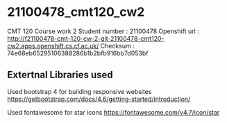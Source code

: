 # 21100478_cmt120_cw2

CMT 120 Course work 2
Student number : 21100478
Openshift url : http://f21100478-cmt-120-cw-2-git-21100478-cmt120-cw2.apps.openshift.cs.cf.ac.uk/
Checksum : 74e68eb65295106388286b1b2bfb916bb7d053bf

## Extertnal Libraries used

Used bootstrap 4 for building responsive websites
https://getbootstrap.com/docs/4.6/getting-started/introduction/

Used fontawesome for star icons
https://fontawesome.com/v4.7/icon/star
